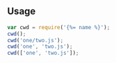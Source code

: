 ## Usage

```js
var cwd = require('{%= name %}');
cwd();
cwd('one/two.js');
cwd('one', 'two.js');
cwd(['one', 'two.js']);
```
